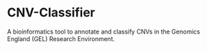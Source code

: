 # CNV-Classifier
A bioinformatics tool to annotate and classify CNVs in the Genomics England (GEL) Research Environment.
